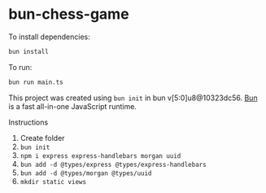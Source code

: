 # bun-chess-game

To install dependencies:

```bash
bun install
```

To run:

```bash
bun run main.ts
```

This project was created using `bun init` in bun v[5:0]u8@10323dc56. [Bun](https://bun.sh) is a fast all-in-one JavaScript runtime.


Instructions
1. Create folder
2. `bun init`
3. `npm i express express-handlebars morgan uuid`
4. `bun add -d @types/express @types/express-handlebars`
5. `bun add -d @types/morgan @types/uuid`
6. `mkdir static views`



